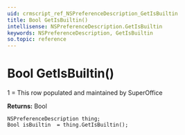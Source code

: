 ```yaml
---
uid: crmscript_ref_NSPreferenceDescription_GetIsBuiltin
title: Bool GetIsBuiltin()
intellisense: NSPreferenceDescription.GetIsBuiltin
keywords: NSPreferenceDescription, GetIsBuiltin
so.topic: reference
---
```


# Bool GetIsBuiltin()

1 = This row populated and maintained by SuperOffice

**Returns:** Bool

```crmscript
NSPreferenceDescription thing;
Bool isBuiltin  = thing.GetIsBuiltin();
```


